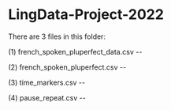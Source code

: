 # LingData-Project-2022

There are 3 files in this folder:

(1) french_spoken_pluperfect_data.csv -- 

(2) french_spoken_pluperfect.csv -- 

(3) time_markers.csv -- 

(4) pause_repeat.csv -- 
